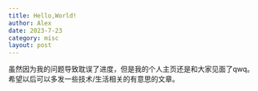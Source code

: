 ```yaml
---
title: Hello,World!
author: Alex
date: 2023-7-23
category: misc
layout: post
---
```


虽然因为我的问题导致耽误了进度，但是我的个人主页还是和大家见面了qwq。希望以后可以多发一些技术/生活相关的有意思的文章。